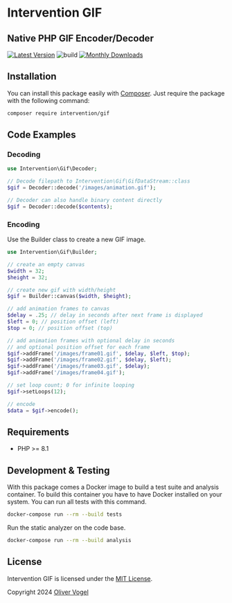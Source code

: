# Intervention GIF
## Native PHP GIF Encoder/Decoder

[![Latest Version](https://img.shields.io/packagist/v/intervention/gif.svg)](https://packagist.org/packages/intervention/gif)
![build](https://github.com/Intervention/gif/actions/workflows/build.yml/badge.svg)
[![Monthly Downloads](https://img.shields.io/packagist/dm/intervention/gif.svg)](https://packagist.org/packages/intervention/gif/stats)

## Installation

You can install this package easily with [Composer](https://getcomposer.org/). Just require the package with the following command:

```bash
composer require intervention/gif
```

## Code Examples

### Decoding

```php
use Intervention\Gif\Decoder;

// Decode filepath to Intervention\Gif\GifDataStream::class
$gif = Decoder::decode('/images/animation.gif');

// Decoder can also handle binary content directly
$gif = Decoder::decode($contents);
```

### Encoding

Use the Builder class to create a new GIF image.

```php
use Intervention\Gif\Builder;

// create an empty canvas
$width = 32;
$height = 32;

// create new gif with width/height
$gif = Builder::canvas($width, $height);

// add animation frames to canvas
$delay = .25; // delay in seconds after next frame is displayed
$left = 0; // position offset (left)
$top = 0; // position offset (top)

// add animation frames with optional delay in seconds
// and optional position offset for each frame
$gif->addFrame('/images/frame01.gif', $delay, $left, $top);
$gif->addFrame('/images/frame02.gif', $delay, $left);
$gif->addFrame('/images/frame03.gif', $delay);
$gif->addFrame('/images/frame04.gif');

// set loop count; 0 for infinite looping
$gif->setLoops(12);

// encode
$data = $gif->encode();
```


## Requirements

- PHP >= 8.1

## Development & Testing

With this package comes a Docker image to build a test suite and analysis
container. To build this container you have to have Docker installed on your
system. You can run all tests with this command.

```bash
docker-compose run --rm --build tests
```

Run the static analyzer on the code base.

```bash
docker-compose run --rm --build analysis
```

## License

Intervention GIF is licensed under the [MIT License](http://opensource.org/licenses/MIT).

Copyright 2024 [Oliver Vogel](http://intervention.io/)
